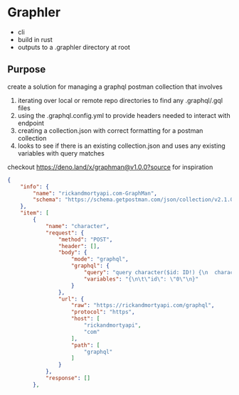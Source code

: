 # Graphler

- cli
- build in rust
- outputs to a .graphler directory at root

## Purpose
create a solution for managing a graphql postman collection that involves
1. iterating over local or remote repo directories to find any .graphql/.gql files
2. using the .graphql.config.yml to provide headers needed to interact with endpoint
3. creating a collection.json with correct formatting for a postman collection
4. looks to see if there is an existing collection.json and uses any existing variables with query matches

checkout https://deno.land/x/graphman@v1.0.0?source for inspiration

```json
{
	"info": {
		"name": "rickandmortyapi.com-GraphMan",
		"schema": "https://schema.getpostman.com/json/collection/v2.1.0/collection.json"
	},
	"item": [
		{
			"name": "character",
			"request": {
				"method": "POST",
				"header": [],
				"body": {
					"mode": "graphql",
					"graphql": {
						"query": "query character($id: ID!) {\n  character(id: $id) {\n    __typename\n    id # The id of the character.\n    name # The name of the character.\n    status # The status of the character ('Alive', 'Dead' or 'unknown').\n    species # The species of the character.\n    type # The type or subspecies of the character.\n    gender # The gender of the character ('Female', 'Male', 'Genderless' or 'unknown').\n    # origin # The character's origin location\n    # location # The character's last known location\n    image # Link to the character's image. All images are 300x300px and most are medium shots or portraits since they are intended to be used as avatars.\n    # episode # Episodes in which this character appeared.\n    created # Time at which the character was created in the database.\n  }\n}",
						"variables": "{\n\t\"id\": \"0\"\n}"
					}
				},
				"url": {
					"raw": "https://rickandmortyapi.com/graphql",
					"protocol": "https",
					"host": [
						"rickandmortyapi",
						"com"
					],
					"path": [
						"graphql"
					]
				}
			},
			"response": []
		},

```

